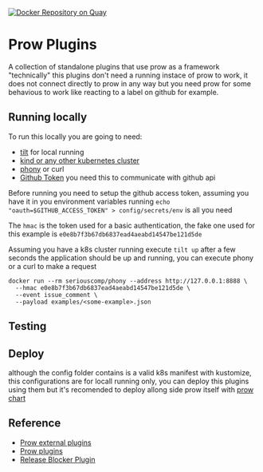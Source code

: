 [![Docker Repository on Quay](https://quay.io/repository/dafiti/prow-plugins/status "Docker Repository on Quay")](https://quay.io/repository/dafiti/prow-plugins)

# Prow Plugins

A collection of standalone plugins that use prow as a framework "technically" this plugins don't need a running instace of prow to work, it does not connect directly to prow in any way but you need prow for some behavious to work like reacting to a label on github for example.

## Running locally

To run this locally you are going to need:
- [tilt](https://docs.tilt.dev/install.html) for local running
- [kind or any other kubernetes cluster](https://kind.sigs.k8s.io/docs/user/quick-start/)
- [phony](https://hub.docker.com/repository/docker/seriouscomp/phony/general) or curl
- [Github Token](https://docs.github.com/en/github/authenticating-to-github/creating-a-personal-access-token) you need this to communicate with github api

Before running you need to setup the github access token, assuming you have it in you environment variables running `echo "oauth=$GITHUB_ACCESS_TOKEN" > config/secrets/env` is all you need

The `hmac` is the token used for a basic authentication, the fake one used for this example is `e0e8b7f3b67db6837ead4aeabd14547be121d5de`

Assuming you have a k8s cluster running execute `tilt up` after a few seconds the application should be up and running, you can execute phony or a curl to make a request
```
docker run --rm seriouscomp/phony --address http://127.0.0.1:8888 \
  --hmac e0e8b7f3b67db6837ead4aeabd14547be121d5de \
  --event issue_comment \
  --payload examples/<some-example>.json
```

## Testing

## Deploy

although the config folder contains is a valid k8s manifest with kustomize, this configurations are for locall running only, you can deploy this plugins using them but it's recomended to deploy allong side prow itself with [prow chart](https://github.com/dafiti-group/charts/tree/master/charts/gfg-prow)

## Reference

- [Prow external plugins](https://github.com/kubernetes/test-infra/tree/master/prow/external-plugins)
- [Prow plugins](https://github.com/kubernetes/test-infra/tree/master/prow/plugins)
- [Release Blocker Plugin](https://github.com/davidvossel/release-blocker-plugin)
